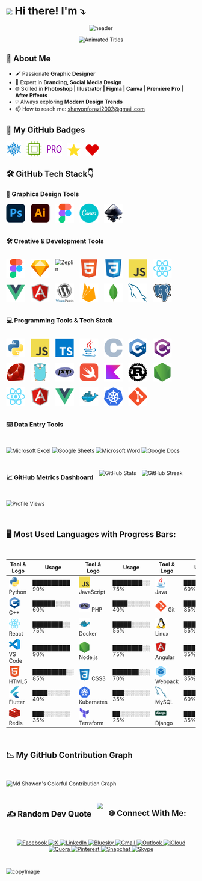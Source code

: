 # <img src="https://media.giphy.com/media/hvRJCLFzcasrR4ia7z/giphy.gif" width="30px"/> Hi there! I'm ⤵️
 <!-- 🌈 Animated Header -->
<p align="center">
  <img src="https://capsule-render.vercel.app/api?type=waving&color=0:ff6a00,100:ee0979&height=220&section=header&text=Md.%20Shawon%20Forazi&fontSize=65&fontAlignY=38&animation=twinkling&fontColor=ffffff" alt="header"/>
</p>
<p align="center">
  <img src="https://readme-typing-svg.herokuapp.com?font=Poppins&weight=700&size=40&duration=3000&pause=1000&color=FF6A00,F441A5,43C6AC,F7B42C&center=true&vCenter=true&width=700&lines=🎨+Graphic+Designer;💡+Creative+Thinker;🖥+UI/UX+Enthusiast;🌍+Open+Source+Contributor;🤖+AI+Learner" alt="Animated Titles" />
</p>



## 💫 About Me

- 🖌 Passionate **Graphic Designer**
- 🚀 Expert in **Branding, Social Media Design**
- 🌐 Skilled in **Photoshop | Illustrator | Figma | Canva | Premiere Pro | After Effects**
- 💡 Always exploring **Modern Design Trends**
- 📫 How to reach me: shawonforazi2002@gmail.com



## 🏅 My GitHub Badges

<a href='https://archiveprogram.github.com/'><img src='https://raw.githubusercontent.com/acervenky/animated-github-badges/master/assets/acbadge.gif' width='40' height='40'></a> <a href='https://docs.github.com/en/developers'><img src='https://raw.githubusercontent.com/acervenky/animated-github-badges/master/assets/devbadge.gif' width='40' height='40'></a> <a href='https://github.com/pricing'><img src='https://raw.githubusercontent.com/acervenky/animated-github-badges/master/assets/pro.gif' width='40' height='40'></a> <a href='https://stars.github.com/'><img src='https://raw.githubusercontent.com/acervenky/animated-github-badges/master/assets/starbadge.gif' width='35' height='35'></a> <a href='https://docs.github.com/en/github/supporting-the-open-source-community-with-github-sponsors'><img src='https://raw.githubusercontent.com/acervenky/animated-github-badges/master/assets/sponsorbadge.gif' width='35' height='35'></a> 
 



## 🛠️ GitHub Tech Stack👇

### 🎨 Graphics Design Tools

<div style="display: flex; flex-wrap: wrap; gap: 15px;">

  <!-- Photoshop -->
  <img src="https://raw.githubusercontent.com/devicons/devicon/master/icons/photoshop/photoshop-original.svg" alt="Photoshop" width="50" height="50" />

  <!-- Illustrator -->
  <img src="https://raw.githubusercontent.com/devicons/devicon/master/icons/illustrator/illustrator-original.svg" alt="Illustrator" width="50" height="50" />

  <!-- Figma -->
  <img src="https://raw.githubusercontent.com/devicons/devicon/master/icons/figma/figma-original.svg" alt="Figma" width="50" height="50" />

  <!-- Canva -->
  <img src="https://raw.githubusercontent.com/devicons/devicon/master/icons/canva/canva-original.svg" alt="Canva" width="50" height="50" />

  <!-- Inkscape -->
  <img src="https://raw.githubusercontent.com/devicons/devicon/master/icons/inkscape/inkscape-original.svg" alt="Inkscape" width="50" height="50" />


### 🛠️ Creative & Development Tools

<div style="display: flex; flex-wrap: wrap; gap: 15px;">

  <!-- UI/UX & Design -->
  <img src="https://raw.githubusercontent.com/devicons/devicon/master/icons/figma/figma-original.svg" alt="Figma" width="50" height="50" />
  <img src="https://raw.githubusercontent.com/devicons/devicon/master/icons/sketch/sketch-original.svg" alt="Sketch" width="50" height="50" />
  <img src="https://cdn.iconscout.com/icon/free/png-256/zeplin-282928.png" alt="Zeplin" width="50" height="50" />

  <!-- Web Development -->
  <img src="https://raw.githubusercontent.com/devicons/devicon/master/icons/html5/html5-original.svg" alt="HTML5" width="50" height="50" />
  <img src="https://raw.githubusercontent.com/devicons/devicon/master/icons/css3/css3-original.svg" alt="CSS3" width="50" height="50" />
  <img src="https://raw.githubusercontent.com/devicons/devicon/master/icons/javascript/javascript-original.svg" alt="JavaScript" width="50" height="50" />
  <img src="https://raw.githubusercontent.com/devicons/devicon/master/icons/react/react-original.svg" alt="React" width="50" height="50" />
  <img src="https://raw.githubusercontent.com/devicons/devicon/master/icons/vuejs/vuejs-original.svg" alt="Vue.js" width="50" height="50" />
  <img src="https://raw.githubusercontent.com/devicons/devicon/master/icons/angularjs/angularjs-original.svg" alt="Angular" width="50" height="50" />

  <!-- CMS -->
  <img src="https://raw.githubusercontent.com/devicons/devicon/master/icons/wordpress/wordpress-original.svg" alt="WordPress" width="50" height="50" />

  <!-- Cloud & Database -->
  <img src="https://raw.githubusercontent.com/devicons/devicon/master/icons/firebase/firebase-plain.svg" alt="Firebase" width="50" height="50" />
  <img src="https://raw.githubusercontent.com/devicons/devicon/master/icons/mongodb/mongodb-original.svg" alt="MongoDB" width="50" height="50" />
  <img src="https://raw.githubusercontent.com/devicons/devicon/master/icons/mysql/mysql-original.svg" alt="MySQL" width="50" height="50" />
  <img src="https://raw.githubusercontent.com/devicons/devicon/master/icons/postgresql/postgresql-original.svg" alt="PostgreSQL" width="50" height="50" />


</div>




### 💻 Programming Tools & Tech Stack

<div style="display: flex; flex-wrap: wrap; gap: 15px;">

  <img src="https://raw.githubusercontent.com/devicons/devicon/master/icons/python/python-original.svg" alt="Python" width="50" height="50" />
  <img src="https://raw.githubusercontent.com/devicons/devicon/master/icons/javascript/javascript-original.svg" alt="JavaScript" width="50" height="50" />
  <img src="https://raw.githubusercontent.com/devicons/devicon/master/icons/typescript/typescript-original.svg" alt="TypeScript" width="50" height="50" />
  <img src="https://raw.githubusercontent.com/devicons/devicon/master/icons/java/java-original.svg" alt="Java" width="50" height="50" />
  <img src="https://raw.githubusercontent.com/devicons/devicon/master/icons/c/c-original.svg" alt="C" width="50" height="50" />
  <img src="https://raw.githubusercontent.com/devicons/devicon/master/icons/cplusplus/cplusplus-original.svg" alt="C++" width="50" height="50" />
  <img src="https://raw.githubusercontent.com/devicons/devicon/master/icons/csharp/csharp-original.svg" alt="C#" width="50" height="50" />
  <img src="https://raw.githubusercontent.com/devicons/devicon/master/icons/ruby/ruby-original.svg" alt="Ruby" width="50" height="50" />
  <img src="https://raw.githubusercontent.com/devicons/devicon/master/icons/go/go-original.svg" alt="Go" width="50" height="50" />
  <img src="https://raw.githubusercontent.com/devicons/devicon/master/icons/php/php-original.svg" alt="PHP" width="50" height="50" />
  <img src="https://raw.githubusercontent.com/devicons/devicon/master/icons/swift/swift-original.svg" alt="Swift" width="50" height="50" />
  <img src="https://raw.githubusercontent.com/devicons/devicon/master/icons/kotlin/kotlin-original.svg" alt="Kotlin" width="50" height="50" />
  <img src="https://raw.githubusercontent.com/devicons/devicon/master/icons/rust/rust-plain.svg" alt="Rust" width="50" height="50" />
  <img src="https://raw.githubusercontent.com/devicons/devicon/master/icons/nodejs/nodejs-original.svg" alt="Node.js" width="50" height="50" />
  <img src="https://raw.githubusercontent.com/devicons/devicon/master/icons/react/react-original.svg" alt="React" width="50" height="50" />
  <img src="https://raw.githubusercontent.com/devicons/devicon/master/icons/angularjs/angularjs-original.svg" alt="Angular" width="50" height="50" />
  <img src="https://raw.githubusercontent.com/devicons/devicon/master/icons/vuejs/vuejs-original.svg" alt="Vue.js" width="50" height="50" />
  <img src="https://raw.githubusercontent.com/devicons/devicon/master/icons/docker/docker-original.svg" alt="Docker" width="50" height="50" />
  <img src="https://raw.githubusercontent.com/devicons/devicon/master/icons/kubernetes/kubernetes-plain.svg" alt="Kubernetes" width="50" height="50" />
  <img src="https://raw.githubusercontent.com/devicons/devicon/master/icons/git/git-original.svg" alt="Git" width="50" height="50" />

</div>


### ⌨️ Data Entry Tools

<p float="left">
  <img src="https://cdn-icons-png.flaticon.com/512/888/888847.png" width="50" alt="Microsoft Excel" />
  <img src="https://cdn-icons-png.flaticon.com/512/732/732221.png" width="50" alt="Google Sheets" />
  <img src="https://cdn-icons-png.flaticon.com/512/732/732200.png" width="50" alt="Microsoft Word" />
  <img src="https://cdn-icons-png.flaticon.com/512/888/888855.png" width="50" alt="Google Docs" />
</p>

---



### 📈 GitHub Metrics Dashboard

<p align="center">
  <img src="https://github-readme-stats.vercel.app/api?username=MdShawonForazi&show_icons=true&theme=radical&count_private=true" alt="GitHub Stats" />
</p>


<p align="center">
  <img src="https://github-readme-streak-stats.herokuapp.com/?user=MdShawonForazi&theme=radical" alt="GitHub Streak" />
</p>

<p align="center">
  <img src="https://komarev.com/ghpvc/?username=MdShawonForazi&color=brightgreen" alt="Profile Views" />
</p>


## 🖥️ Most Used Languages with Progress Bars:

| Tool & Logo                                         | Usage        | Tool & Logo                                         | Usage        | Tool & Logo                                         | Usage        |
| -------------------------------------------------- | ------------ | -------------------------------------------------- | ------------ | -------------------------------------------------- | ------------ |
| <img src="https://raw.githubusercontent.com/devicons/devicon/master/icons/python/python-original.svg" width="30" /> Python   | ██████████ 90% | <img src="https://raw.githubusercontent.com/devicons/devicon/master/icons/javascript/javascript-original.svg" width="30" /> JavaScript | ████████░░ 75% | <img src="https://raw.githubusercontent.com/devicons/devicon/master/icons/java/java-original.svg" width="30" /> Java       | ██████░░░░ 60% |
| <img src="https://raw.githubusercontent.com/devicons/devicon/master/icons/cplusplus/cplusplus-original.svg" width="30" /> C++    | ██████░░░░ 60% | <img src="https://raw.githubusercontent.com/devicons/devicon/master/icons/php/php-original.svg" width="30" /> PHP          | ████░░░░░░ 40% | <img src="https://raw.githubusercontent.com/devicons/devicon/master/icons/git/git-original.svg" width="30" /> Git         | █████████░ 85% |
| <img src="https://raw.githubusercontent.com/devicons/devicon/master/icons/react/react-original.svg" width="30" /> React      | ████████░░ 75% | <img src="https://raw.githubusercontent.com/devicons/devicon/master/icons/docker/docker-original.svg" width="30" /> Docker      | █████░░░░░ 55% | <img src="https://raw.githubusercontent.com/devicons/devicon/master/icons/linux/linux-original.svg" width="30" /> Linux       | █████░░░░░ 55% |
| <img src="https://raw.githubusercontent.com/devicons/devicon/master/icons/vscode/vscode-original.svg" width="30" /> VS Code   | ██████████ 90% | <img src="https://raw.githubusercontent.com/devicons/devicon/master/icons/nodejs/nodejs-original.svg" width="30" /> Node.js     | ████████░░ 75% | <img src="https://raw.githubusercontent.com/devicons/devicon/master/icons/angularjs/angularjs-original.svg" width="30" /> Angular | ███░░░░░░░ 35% |
| <img src="https://raw.githubusercontent.com/devicons/devicon/master/icons/html5/html5-original.svg" width="30" /> HTML5     | █████████░░ 85% | <img src="https://raw.githubusercontent.com/devicons/devicon/master/icons/css3/css3-original.svg" width="30" /> CSS3         | ███████░░░ 70% | <img src="https://raw.githubusercontent.com/devicons/devicon/master/icons/webpack/webpack-original.svg" width="30" /> Webpack    | ███░░░░░░░ 35% |
| <img src="https://raw.githubusercontent.com/devicons/devicon/master/icons/flutter/flutter-original.svg" width="30" /> Flutter   | ████░░░░░░ 40% | <img src="https://raw.githubusercontent.com/devicons/devicon/master/icons/kubernetes/kubernetes-original.svg" width="30" /> Kubernetes | ███░░░░░░░ 35% | <img src="https://raw.githubusercontent.com/devicons/devicon/master/icons/mysql/mysql-original.svg" width="30" /> MySQL      | ██████░░░░ 60% |
| <img src="https://raw.githubusercontent.com/devicons/devicon/master/icons/redis/redis-original.svg" width="30" /> Redis       | ███░░░░░░░ 35% | <img src="https://raw.githubusercontent.com/devicons/devicon/master/icons/terraform/terraform-original.svg" width="30" /> Terraform  | ██░░░░░░░░ 25% | <img src="https://raw.githubusercontent.com/devicons/devicon/master/icons/django/django-original.svg" width="30" /> Django     | ███░░░░░░░ 35% |



 





## 📉 My GitHub Contribution Graph
<p align="center">
  <img src="https://github-readme-activity-graph.vercel.app/graph?username=MdShawonForazi&theme=tokyo-night&bg_color=0f0f0f&color=00ff99&line=ff4d6d&point=ffffff&area=true&hide_border=true" alt="Md Shawon's Colorful Contribution Graph" />
</p>

## ✍️ Random Dev Quote
![](https://quotes-github-readme.vercel.app/api?type=horizontal&theme=radical)



## 🌐 Connect With Me:
<p align="center">
  <a href="https://facebook.com/IamShawonForazi" target="_blank">
    <img src="https://cdn.jsdelivr.net/gh/devicons/devicon/icons/facebook/facebook-original.svg" alt="Facebook" width="40" height="40"/>
  </a>
  <a href="https://x.com/md_shawonforazi" target="_blank">
    <img src="https://cdn.jsdelivr.net/gh/simple-icons/simple-icons/icons/x.svg" alt="X" width="40" height="40"/>
  </a>
  <a href="https://www.linkedin.com/in/md-shawon-forazi-3657b9182" target="_blank">
    <img src="https://cdn.jsdelivr.net/gh/devicons/devicon/icons/linkedin/linkedin-original.svg" alt="LinkedIn" width="40" height="40"/>
  </a>
  <a href="https://bsky.app/profile/shawonforazi.bsky.social" target="_blank">
    <img src="https://cdn.jsdelivr.net/gh/simple-icons/simple-icons/icons/bluesky.svg" alt="Bluesky" width="40" height="40"/>
  </a>
  <a href="mailto:shawonforazi2002@gmail.com" target="_blank">
    <img src="https://cdn.jsdelivr.net/gh/simple-icons/simple-icons/icons/gmail.svg" alt="Gmail" width="40" height="40"/>
  </a>
  <a href="mailto:shawonforazi1234@outlook.com" target="_blank">
    <img src="https://cdn.jsdelivr.net/gh/simple-icons/simple-icons/icons/microsoftoutlook.svg" alt="Outlook" width="40" height="40"/>
  </a>
  <a href="mailto:shawonforazi9009@icloud.com" target="_blank">
    <img src="https://cdn.jsdelivr.net/gh/simple-icons/simple-icons/icons/icloud.svg" alt="iCloud" width="40" height="40"/>
  </a>
  <a href="https://www.quora.com/profile/Md-Rakib-Hasan-Shawon-2" target="_blank">
    <img src="https://cdn.jsdelivr.net/gh/simple-icons/simple-icons/icons/quora.svg" alt="Quora" width="40" height="40"/>
  </a>
  <a href="https://pin.it/2kO4pl3Q4" target="_blank">
    <img src="https://cdn.jsdelivr.net/gh/simple-icons/simple-icons/icons/pinterest.svg" alt="Pinterest" width="40" height="40"/>
  </a>
  <a href="https://www.snapchat.com/md_shawonforazi" target="_blank">
    <img src="https://cdn.jsdelivr.net/gh/simple-icons/simple-icons/icons/snapchat.svg" alt="Snapchat" width="40" height="40"/>
  </a>
  <a href="https://www.skype.com/ShawonForazi" target="_blank">
    <img src="https://cdn.jsdelivr.net/gh/simple-icons/simple-icons/icons/skype.svg" alt="Skype" width="40" height="40"/>
  </a>
</p>


![copyImage](https://github.com/user-attachments/assets/72d41e69-5681-4853-811f-3e6e84d94b72)



